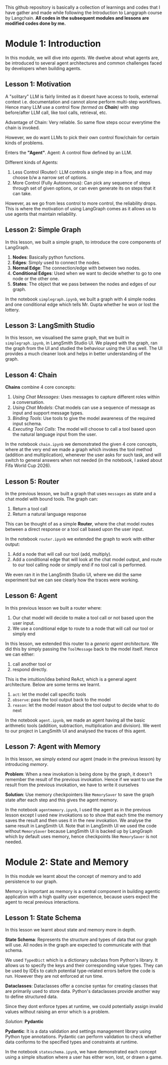 This github repository is basically a collection of learnings and codes that I have gather and made while following the Introduction to Langgraph course by Langchain. 
**All codes in the subsequent modules and lessons are modified codes done by me.**



# Module 1: Introduction
In this module, we will dive into *agents*.
We dwelve about what agents are, be introduced to several agent architectures and common challenges faced by developers when building agents.

## Lesson 1: Motivation
A "solitary" LLM is fairly limited as it doesnt have access to tools, external context i.e. documentation and cannot alone perform multi-step workflows. Hence many LLM use a control flow *(termed as **Chain**)* with step before/after LLM call, like tool calls, retrieval, etc.

Advantage of Chain: Very reliable. So same flow steps occur everytime the chain is invoked.

However, we do want LLMs to pick their own control flow/chain for certain kinds of problems.

Enters the **"Agent"**.
Agent: A control flow defined by an LLM.

Different kinds of Agents:
1) Less Control (Router): LLM controls a single step in a flow, and may choose b/w a narrow set of options.
2) More Control (Fully Autonomous): Can pick any sequence of steps through set of given options, or can even generate its on steps that it can take.

However, as we go from less control to more control, the reliability drops.
This is where the motivation of using LangGraph comes as it allows us to use agents that maintain reliability.

## Lesson 2: Simple Graph
In this lesson, we built a simple graph, to introduce the core components of LangGraph. 

1) **Nodes**: Basically python functions. 
2) **Edges**: Simply used to connect the nodes.
3) **Normal Edge**: The connection/edge with between two nodes.
4) **Conditional Edges**: Used when we want to decide whether to go to one node or the other one.
5) **States**: The object that we pass between the nodes and edges of our graph.


In the notebook ```simplegraph.ipynb```, we built a graph with 4 simple nodes and one conditional edge which tells Mr. Gupta whether he won or lost the lottery.

## Lesson 3: LangSmith Studio
In this lesson, we visualised the same graph, that we built in ```simplegraph.ipynb```, in LangSmith Studio UI. We played with the graph, ran the graph from the UI and studied the behaviour using the UI as well. 
The UI provides a much cleaner look and helps in better understanding of the graph.

## Lesson 4: Chain
**Chains** combine 4 core concepts:

1) *Using Chat Messages*: Uses messages to capture different roles within a conversation.
2) *Using Chat Models*: Chat models can use a sequence of message as input and support message types.
3) *Binding Tools*: Use tools to give the model awareness of the required input schema.
4) *Executing Tool Calls*: The model will choose to call a tool based upon the natural language input from the user.

In the notebook ```chain.ipynb``` we demonstrated the given 4 core concepts, where at the very end we made a graph which invokes the tool method (addition and multiplication), whenever the user asks for such task, and will switch to general answers when not needed (in the notebook, I asked about Fifa World Cup 2026).

## Lesson 5: Router
In the previous lesson, we built a graph that uses ```messages``` as state and a chat model with bound tools.
The graph can:

1) Return a tool call
2) Return a natural language response 

This can be thought of as a simple **Router**, where the chat model routes between a direct response or a tool call based upon the user input.

In the notebook ```router.ipynb``` we extended the graph to work with either output:

1) Add a node that will call our tool (add, multiply).
2) Add a conditional edge that will look at the chat model output, and route to our tool calling node or simply end if no tool call is performed.

We even ran it in the LangSmith Studio UI, where we did the same experiment but we can see clearly how the traces were working.

## Lesson 6: Agent
In this previous lesson we built a router where:

1) Our chat model will decide to make a tool call or not based upon the user input.
2) We use a conditional edge to route to a node that will call our tool or simply end

In this lesson, we extended this router to a *generic agent architecture*.
We did this by simply passing the ```ToolMessage``` back to the model itself.
Hence we can either:

1) call another tool or
2) respond directly.

This is the intuition/idea behind ReAct, which is a general agent architecture.
Below are some terms we learnt.

1) ```act```: let the model call specific tools
2) ```observe```: pass the tool output back to the model
3) ```reason```: let the model reason about the tool output to decide what to do next

In the notebook ```agent.ipynb```, we made an agent having all the basic arithmetic tools (addition, subtraction, multiplication and division). We went to our project in LangSmith UI and analysed the traces of this agent.

## Lesson 7: Agent with Memory
In this lesson, we simply extend our agent (made in the previous lesson) by introducing *memory*.

**Problem**: When a new invokation is being done by the graph, it doesn't remember the result of the previous invokation. Hence if we want to use the result from the previous invokation, we have to write it ourselves

**Solution**: Use memory checkpointers like ```MemorySaver``` to save the graph state after each step and this gives the agent memory.

In the notebook ```agentmemory.ipynb```, I used the agent as in the previous lesson except I used new invokations so to show that each time the memory saves the result and then uses it in the new invokation.
We analyse the same result in LangSmith UI. Note that in LangSmith UI we used the code without ```MemorySaver``` because LangSmith UI is backed up by LangGraph which by default uses memory, hence checkpoints like ```MemorySaver``` is not needed.

# Module 2: State and Memory
In this module we learnt about the concept of memory and to add persistence to our graph.

Memory is important as memory is a central component in building agentic application with a high quality user experience, because users expect the agent to recal previous interactions.

## Lesson 1: State Schema
In this lesson we learnt about state and memory more in depth.

**State Schema**: Represents the structure and types of data that our graph will use. All nodes in the graph are expected to communicate with that schema.

We used ```TypedDict``` which is a dictionary subclass from Python's library. It allows us to specify the keys and their corresponding value types. They can be used by IDEs to catch potential type-related errors before the code is run. However they are not enforced at run time.

**Dataclasses**: Dataclasses offer a concise syntax for creating classes that are primarily used to store data. Python's dataclasses provide another way to define structured data.

Since they dont enforce types at runtime, we could potentially assign invalid values without raising an error which is a problem.

*Solution*: **Pydantic**

**Pydantic**: It is a data validation and settings management library using Python type annotations. Pydantic can perform validation to check whether data conforms to the specified types and constraints at runtime.

In the notebook ```stateschema.ipynb```, we have demonstrated each concept using a simple situation where a user has either won, lost, or drawn a game.
